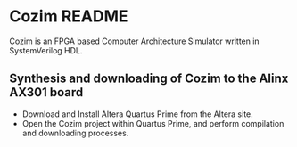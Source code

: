 Cozim README
===

Cozim is an FPGA based Computer Architecture Simulator written in SystemVerilog HDL.

Synthesis and downloading of Cozim to the Alinx AX301 board
---

* Download and Install Altera Quartus Prime from the Altera site.
* Open the Cozim project within Quartus Prime, and perform compilation and downloading processes.